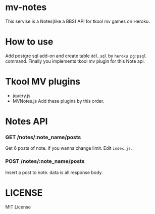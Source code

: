 # mv-notes
This servise is a Notes(like a BBS) API for tkool mv games on Heroku.

# How to use
Add postgre sql add-on and create table `ddl.sql` by `heroku pg:psql` command.
Finally you implements tkool mv plugin for this Note api.

# Tkool MV plugins
- jquery.js
- MVNotes.js
Add these plugins by this order.

# Notes API
### GET /notes/:note_name/posts
Get 6 posts of note. if you wanna change limit. Edit `index.js`.

### POST /notes/:note_name/posts
Insert a post to note. data is all response body.

# LICENSE
MIT License